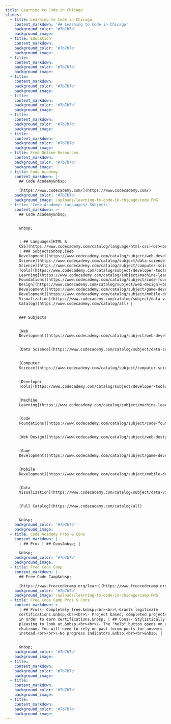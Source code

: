 ```yaml
---
title: Learning to Code in Chicago
slides:
  - title: Learning to Code in Chicago
    content_markdown: '## Learning to Code in Chicago'
    background_color: '#7b7b7b'
    background_image:
  - title: Education
    content_markdown:
    background_color: '#7b7b7b'
    background_image:
  - title:
    content_markdown:
    background_color: '#7b7b7b'
    background_image:
  - title:
    content_markdown:
    background_color: '#7b7b7b'
    background_image:
  - title:
    content_markdown:
    background_color: '#7b7b7b'
    background_image:
  - title:
    content_markdown:
    background_color: '#7b7b7b'
    background_image:
  - title:
    content_markdown:
    background_color: '#7b7b7b'
    background_image:
  - title: Free Online Resources
    content_markdown:
    background_color: '#7b7b7b'
    background_image:
  - title: Code Academy
    content_markdown: |-
      ## Code Academy&nbsp;

      [https://www.codecademy.com/](https://www.codecademy.com/)
    background_color: '#7b7b7b'
    background_image: /uploads/learning-to-code-in-chicago/code.PNG
  - title: 'Code Academy: Languages/ Subjects'
    content_markdown: >-
      ## Code Academy&nbsp;


      &nbsp;


      | ## Languages[HTML &
      CSS](https://www.codecademy.com/catalog/language/html-css)<br><br>[Python](https://www.codecademy.com/catalog/language/python)<br><br>[JavaScript](https://www.codecademy.com/catalog/language/javascript)<br><br>[Java](https://www.codecademy.com/catalog/language/java)<br><br>[SQL](https://www.codecademy.com/catalog/language/sql)<br><br>[Bash/Shell](https://www.codecademy.com/catalog/language/bash)<br><br>[Ruby](https://www.codecademy.com/catalog/language/ruby)<br><br>[C++](https://www.codecademy.com/catalog/language/c-plus-plus)<br><br>[R](https://www.codecademy.com/catalog/language/r)<br><br>[C\#](https://www.codecademy.com/catalog/language/c-sharp)<br><br>[PHP](https://www.codecademy.com/catalog/language/php)<br><br>[Go](https://www.codecademy.com/catalog/language/go)<br><br>[Swift](https://www.codecademy.com/catalog/language/swift)<br><br>[Kotlin](https://www.codecademy.com/catalog/language/kotlin)
      | ### Subjects&nbsp;[Web
      Development](https://www.codecademy.com/catalog/subject/web-development)<br><br>[Data
      Science](https://www.codecademy.com/catalog/subject/data-science)<br><br>[Computer
      Science](https://www.codecademy.com/catalog/subject/computer-science)<br><br>[Developer
      Tools](https://www.codecademy.com/catalog/subject/developer-tools)<br><br>[Machine
      Learning](https://www.codecademy.com/catalog/subject/machine-learning)<br><br>[Code
      Foundations](https://www.codecademy.com/catalog/subject/code-foundations)<br><br>[Web
      Design](https://www.codecademy.com/catalog/subject/web-design)<br><br>[Game
      Development](https://www.codecademy.com/catalog/subject/game-development)<br><br>[Mobile
      Development](https://www.codecademy.com/catalog/subject/mobile-development)<br><br>[Data
      Visualization](https://www.codecademy.com/catalog/subject/data-visualization)<br><br>[Full
      Catalog](https://www.codecademy.com/catalog/all) |


      ### Subjects


      [Web
      Development](https://www.codecademy.com/catalog/subject/web-development)


      [Data Science](https://www.codecademy.com/catalog/subject/data-science)


      [Computer
      Science](https://www.codecademy.com/catalog/subject/computer-science)


      [Developer
      Tools](https://www.codecademy.com/catalog/subject/developer-tools)


      [Machine
      Learning](https://www.codecademy.com/catalog/subject/machine-learning)


      [Code
      Foundations](https://www.codecademy.com/catalog/subject/code-foundations)


      [Web Design](https://www.codecademy.com/catalog/subject/web-design)


      [Game
      Development](https://www.codecademy.com/catalog/subject/game-development)


      [Mobile
      Development](https://www.codecademy.com/catalog/subject/mobile-development)


      [Data
      Visualization](https://www.codecademy.com/catalog/subject/data-visualization)


      [Full Catalog](https://www.codecademy.com/catalog/all)


      &nbsp;
    background_color: '#7b7b7b'
    background_image:
  - title: Code Academy Pros & Cons
    content_markdown: |-
      | ## Pros | ## Cons&nbsp; |

      &nbsp;
    background_color: '#7b7b7b'
    background_image:
  - title: Free Code Camp
    content_markdown: |-
      ## Free Code Camp&nbsp;

      [https://www.freecodecamp.org/learn](https://www.freecodecamp.org/learn)
    background_color: '#7b7b7b'
    background_image: /uploads/learning-to-code-in-chicago/camp.PNG
  - title: Free Code Camp Pros & Cons
    content_markdown: >-
      | ## Pros\- Completely free.&nbsp;<br><br>\-Grants legitimate
      certifications.&nbsp;<br><br>\- Project based, completed projects required
      in order to earn certifications.&nbsp; | ## Cons\- Stylistically less
      pleasing to look at.&nbsp;<br><br>\- The "help" button opens on a
      chatroom. You will need to rely on past forum posts for answers
      instead.<br><br>\-No progress indicators.&nbsp;<br><br>&nbsp; |


      &nbsp;
    background_color: '#7b7b7b'
    background_image:
  - title:
    content_markdown:
    background_color: '#7b7b7b'
    background_image:
  - title:
    content_markdown:
    background_color: '#7b7b7b'
    background_image:
  - title:
    content_markdown:
    background_color: '#7b7b7b'
    background_image:
---
```

